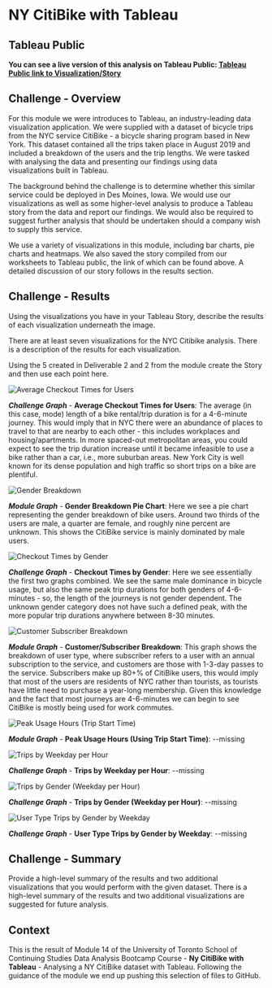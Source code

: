 # NY CitiBike with Tableau

## Tableau Public

**You can see a live version of this analysis on Tableau Public: [Tableau Public link to Visualization/Story](https://public.tableau.com/profile/shaun.coulter#!/vizhome/Module14-NYCCitibike_16216171699220/NYCCitiBikeStory)**

## Challenge - Overview

For this module we were introduces to Tableau, an industry-leading data visualization application. We were supplied with a dataset of bicycle trips from the NYC service CitiBike - a bicycle sharing program based in New York. This dataset contained all the trips taken place in August 2019 and included a breakdown of the users and the trip lengths. We were tasked with analysing the data and presenting our findings using data visualizations built in Tableau.

The background behind the challenge is to determine whether this similar service could be deployed in Des Moines, Iowa. We would use our visualizations as well as some higher-level analysis to produce a Tableau story from the data and report our findings. We would also be required to suggest further analysis that should be undertaken should a company wish to supply this service.

We use a variety of visualizations in this module, including bar charts, pie charts and heatmaps. We also saved the story compiled from our worksheets to Tableau public, the link of which can be found above. A detailed discussion of our story follows in the results section.

## Challenge - Results

Using the visualizations you have in your Tableau Story, describe the results of each visualization underneath the image.

There are at least seven visualizations for the NYC Citibike analysis.
There is a description of the results for each visualization.

Using the 5 created in Deliverable 2 and 2 from the module create the Story and then use each point here.


![Average Checkout Times for Users](images/1_checkout_times.png)

***Challenge Graph*** - **Average Checkout Times for Users**: The average (in this case, mode) length of a bike rental/trip duration is for a 4-6-minute journey. This would imply that in NYC there were an abundance of places to travel to that are nearby to each other - this includes workplaces and housing/apartments. In more spaced-out metropolitan areas, you could expect to see the trip duration increase until it became infeasible to use a bike rather than a car, i.e., more suburban areas. New York City is well known for its dense population and high traffic so short trips on a bike are plentiful.

![Gender Breakdown](images/2_gender_breakdown.png)

***Module Graph*** - **Gender Breakdown Pie Chart**: Here we see a pie chart representing the gender breakdown of bike users. Around two thirds of the users are male, a quarter are female, and roughly nine percent are unknown. This shows the CitiBike service is mainly dominated by male users.

![Checkout Times by Gender](images/3_gender_checkout.png)

***Challenge Graph*** - **Checkout Times by Gender**: Here we see essentially the first two graphs combined. We see the same male dominance in bicycle usage, but also the same peak trip durations for both genders of 4-6-minutes - so, the length of the journeys is not gender dependent. The unknown gender category does not have such a defined peak, with the more popular trip durations anywhere between 8-30 minutes.

![Customer Subscriber Breakdown](images/4_customer_breakdown.png)

***Module Graph*** - **Customer/Subscriber Breakdown**: This graph shows the breakdown of user type, where subscriber refers to a user with an annual subscription to the service, and customers are those with 1-3-day passes to the service. Subscribers make up 80+% of CitiBike users, this would imply that most of the users are residents of NYC rather than tourists, as tourists have little need to purchase a year-long membership. Given this knowledge and the fact that most journeys are 4-6-minutes we can begin to see CitiBike is mostly being used for work commutes.

![Peak Usage Hours (Trip Start Time)](images/5_peak_hours.png)

***Module Graph*** - **Peak Usage Hours (Using Trip Start Time)**: --missing

![Trips by Weekday per Hour](images/6_trips_weekday_hour.png)

***Challenge Graph*** - **Trips by Weekday per Hour**: --missing

![Trips by Gender (Weekday per Hour)](images/7_trips_gender_weekday_hour.png)

***Challenge Graph*** - **Trips by Gender (Weekday per Hour)**: --missing

![User Type Trips by Gender by Weekday](images/8_trips_gender_customer_weekday.png)

***Challenge Graph*** - **User Type Trips by Gender by Weekday**: --missing

## Challenge - Summary

Provide a high-level summary of the results and two additional visualizations that you would perform with the given dataset.
There is a high-level summary of the results and two additional visualizations are suggested for future analysis.

## Context

This is the result of Module 14 of the University of Toronto School of Continuing Studies Data Analysis Bootcamp Course - **Ny CitiBike with Tableau** - Analysing a NY CitiBike dataset with Tableau. Following the guidance of the module we end up pushing this selection of files to GitHub.
